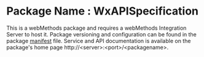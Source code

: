 # Package Name : WxAPISpecification
This is a webMethods package and requires a webMethods Integration Server to host it. Package versioning and configuration can be found in the package [manifest](./WxAPISpecification/manifest.v3) file. Service and API documentation is available on the package's home page http://&lt;server&gt;:&lt;port&gt;/&lt;packagename>.